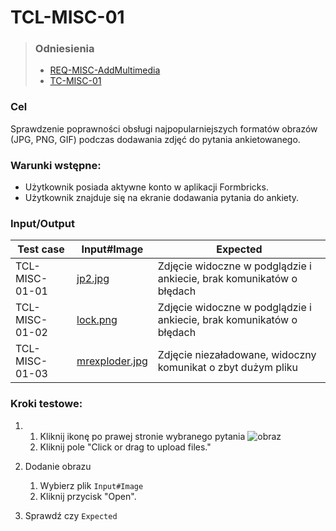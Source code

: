 # TCL-MISC-01

> ### Odniesienia
> - [REQ-MISC-AddMultimedia](../../../requirements.md#req-misc-addmultimedia)
> - [TC-MISC-01](../../high-level/misc.md#tc-misc-01)


### Cel
Sprawdzenie poprawności obsługi najpopularniejszych formatów obrazów (JPG, PNG, GIF) podczas dodawania zdjęć do pytania ankietowanego.


### Warunki wstępne:
- Użytkownik posiada aktywne konto w aplikacji Formbricks.  
- Użytkownik znajduje się na ekranie dodawania pytania do ankiety.

### Input/Output

| Test case | Input#Image | Expected |
| ---       | ------      |    ---   |
TCL-MISC-01-01 | [jp2.jpg](../../../../seed/images/jpg/jp2.jpg) | Zdjęcie widoczne w podglądzie i ankiecie, brak komunikatów o błędach |
TCL-MISC-01-02 | [lock.png](../../../../seed/images/png/lock.png) | Zdjęcie widoczne w podglądzie i ankiecie, brak komunikatów o błędach |
TCL-MISC-01-03 | [mrexploder.jpg](../../../../seed/images/jpg/mrexploder.jpg) | Zdjęcie niezaładowane, widoczny komunikat o zbyt dużym pliku |


### Kroki testowe:
  1.
       1. Kliknij ikonę po prawej stronie wybranego pytania
          ![obraz](https://github.com/user-attachments/assets/e2ce8d63-0294-4baa-b096-0d877cf82adc)
       2. Kliknij pole "Click or drag to upload files."

  2. Dodanie obrazu
       1. Wybierz plik `Input#Image`
       2. Kliknij przycisk "Open".

  3. Sprawdź czy `Expected`
